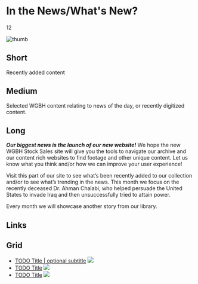 # In the News/What's New?

12

![thumb](https://s3.amazonaws.com/wgbhstocksales.org/content/collections/in_the_news/News+of+the+World_348x196.png)


## Short

Recently added content

## Medium

Selected WGBH content relating to news of the day, or recently digitized content.  

## Long

***Our biggest news is the launch of our new website!***
We hope the new WGBH Stock Sales site will give you the tools to navigate our archive and our 
content rich websites to find footage and other unique content.  Let us know what you think
and/or how we can improve your user experience!

Visit this part of our site to see what’s been recently added to our collection
and/or to see what’s trending in the news.  This month we focus on the 
recently deceased Dr. Ahman Chalabi, who helped persuade the United States to invade Iraq and then 
unsuccessfully tried to attain power.




Every month we will showcase another story from our library.  

## Links

## Grid

- [TODO Title | optional subtitle](/TODO) ![](http://placehold.it/348x196)
- [TODO Title](/TODO) ![](http://placehold.it/348x196)
- [TODO Title](/TODO) ![](http://placehold.it/348x196)
